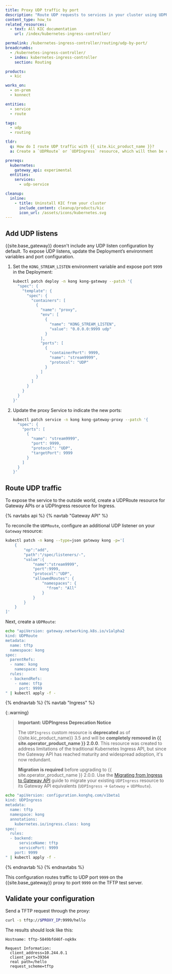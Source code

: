 ```yaml
---
title: Proxy UDP traffic by port
description: "Route UDP requests to services in your cluster using UDPRoute or UDPIngress"
content_type: how_to
related_resources:
  - text: All KIC documentation
    url: /index/kubernetes-ingress-controller/

permalink: /kubernetes-ingress-controller/routing/udp-by-port/
breadcrumbs:
  - /kubernetes-ingress-controller/
  - index: kubernetes-ingress-controller
    section: Routing

products:
  - kic

works_on:
  - on-prem
  - konnect

entities:
  - service
  - route

tags:
  - udp
  - routing

tldr:
  q: How do I route UDP traffic with {{ site.kic_product_name }}?
  a: Create a `UDPRoute` or `UDPIngress` resource, which will then be converted in to a [{{ site.base_gateway }} Service](/gateway/entities/service/) and [Route](/gateway/entities/route/).

prereqs:
  kubernetes:
    gateway_api: experimental
  entities:
    services:
      - udp-service

cleanup:
  inline:
    - title: Uninstall KIC from your cluster
      include_content: cleanup/products/kic
      icon_url: /assets/icons/kubernetes.svg
---
```


## Add UDP listens

{{site.base_gateway}} doesn't include any UDP listen configuration by default. To expose UDP listens, update the Deployment’s environment variables and port configuration.

1. Set the `KONG_STREAM_LISTEN` environment variable and expose port `9999` in the Deployment:

    ```bash
    kubectl patch deploy -n kong kong-gateway --patch '{
      "spec": {
        "template": {
          "spec": {
            "containers": [
              {
                "name": "proxy",
                "env": [
                  {
                    "name": "KONG_STREAM_LISTEN",
                    "value": "0.0.0.0:9999 udp"
                  }
                ],
                "ports": [
                  {
                    "containerPort": 9999,
                    "name": "stream9999",
                    "protocol": "UDP"
                  }
                ]
              }
            ]
          }
        }
      }
    }'
    ```

1.  Update the proxy Service to indicate the new ports:

    ```bash
    kubectl patch service -n kong kong-gateway-proxy --patch '{
      "spec": {
        "ports": [
          {
            "name": "stream9999",
            "port": 9999,
            "protocol": "UDP",
            "targetPort": 9999
          }
        ]
      }
    }'
    ```

## Route UDP traffic

To expose the service to the outside world, create a UDPRoute resource for Gateway APIs or a UDPIngress resource for Ingress.

{% navtabs api %}
{% navtab "Gateway API" %}

To reconcile the `UDPRoute`, configure an additional UDP listener on your `Gateway` resource:

```bash
kubectl patch -n kong --type=json gateway kong -p='[
    {
        "op":"add",
        "path":"/spec/listeners/-",
        "value":{
            "name":"stream9999",
            "port":9999,
            "protocol":"UDP",
            "allowedRoutes": {
                "namespaces": {
                  "from": "All"
                }
            }
        }
    }
]'
```

Next, create a `UDPRoute`:

```bash
echo "apiVersion: gateway.networking.k8s.io/v1alpha2
kind: UDPRoute
metadata:
  name: tftp
  namespace: kong
spec:
  parentRefs:
  - name: kong
    namespace: kong
  rules:
  - backendRefs:
    - name: tftp
      port: 9999
" | kubectl apply -f -
```

{% endnavtab %}
{% navtab "Ingress" %}

{:.warning}
> **Important: UDPIngress Deprecation Notice**
>
> The `UDPIngress` custom resource is **deprecated** as of {{site.kic_product_name}} 3.5 and will be **completely removed in {{ site.operator_product_name }} 2.0.0**. This resource was created to address limitations of the traditional Kubernetes Ingress API, but since the Gateway API has reached maturity and widespread adoption, it's now redundant.
>
> **Migration is required** before upgrading to {{ site.operator_product_name }} 2.0.0. Use the [Migrating from Ingress to Gateway API](/kubernetes-ingress-controller/migrate/ingress-to-gateway/) guide to migrate your existing `UDPIngress` resource to its Gateway API equivalents (`UDPIngress` → `Gateway` + `UDPRoute`).

```bash
echo "apiVersion: configuration.konghq.com/v1beta1
kind: UDPIngress
metadata:
  name: tftp
  namespace: kong
  annotations:
    kubernetes.io/ingress.class: kong
spec:
  rules:
  - backend:
      serviceName: tftp
      servicePort: 9999
    port: 9999
" | kubectl apply -f -
```

{% endnavtab %}
{% endnavtabs %}

This configuration routes traffic to UDP port `9999` on the
{{site.base_gateway}} proxy to port `9999` on the TFTP test server.

## Validate your configuration

Send a TFTP request through the proxy:

```bash
curl -s tftp://$PROXY_IP:9999/hello
```

The results should look like this:

```text
Hostname: tftp-5849bfd46f-nqk9x

Request Information:
  client_address=10.244.0.1
  client_port=39364
  real path=/hello
  request_scheme=tftp
```
